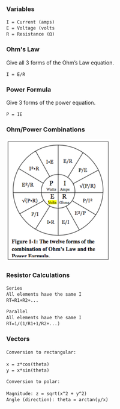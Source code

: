 ### Variables
```
I = Current (amps)
E = Voltage (volts
R = Resistance (Ω)
```

### Ohm's Law
Give all 3 forms of the Ohm’s Law equation.
```
I = E/R
```

### Power Formula
Give 3 forms of the power equation.
```
P = IE
```

### Ohm/Power Combinations
![Formula Combinations](formula-combinations.png)

### Resistor Calculations
```
Series
All elements have the same I
RT=R1+R2+...
```
```
Parallel
All elements have the same I
RT=1/(1/R1+1/R2+...)
```

### Vectors
```
Conversion to rectangular:

x = z*cos(theta)
y = x*sin(theta)
```

```
Conversion to polar:

Magnitude: z = sqrt(x^2 + y^2)
Angle (direction): theta = arctan(y/x)
```
